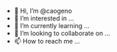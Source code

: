 - 👋 Hi, I’m @caogeno
- 👀 I’m interested in ...
- 🌱 I’m currently learning ...
- 💞️ I’m looking to collaborate on ...
- 📫 How to reach me ...

<!---
caogeno/caogeno is a ✨ special ✨ repository because its `README.md` (this file) appears on your GitHub profile.
You can click the Preview link to take a look at your changes.
--->

